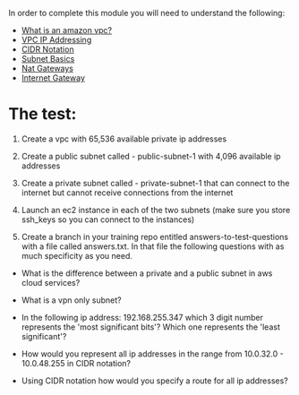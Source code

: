 In order to complete this module you will need to understand the following:

* [What is an amazon vpc?](http://docs.aws.amazon.com/AmazonVPC/latest/UserGuide/VPC_Introduction.html)
* [VPC IP Addressing](http://docs.aws.amazon.com/AmazonVPC/latest/UserGuide/vpc-ip-addressing.html)
* [CIDR Notation](https://en.wikipedia.org/wiki/Classless_Inter-Domain_Routing)
* [Subnet Basics](http://docs.aws.amazon.com/AmazonVPC/latest/UserGuide/VPC_Subnets.html#vpc-subnet-basics)
* [Nat Gateways](http://docs.aws.amazon.com/AmazonVPC/latest/UserGuide/vpc-nat-gateway.html)
* [Internet Gateway](http://docs.aws.amazon.com/AmazonVPC/latest/UserGuide/VPC_Internet_Gateway.html)

# The test:

1. Create a vpc with 65,536 available private ip addresses

2. Create a public subnet called - public-subnet-1 with 4,096 available ip addresses

3. Create a private subnet called - private-subnet-1 that can connect to the internet but cannot receive connections from the internet

4. Launch an ec2 instance in each of the two subnets  (make sure you store ssh_keys so you can connect to the instances)

5. Create a branch in your training repo entitled answers-to-test-questions 
with a file called answers.txt. In that file the following questions with as 
much specificity as you need.

* What is the difference between a private and a public subnet in aws cloud 
services?

* What is a vpn only subnet?

* In the following ip address: 192.168.255.347 which 3 digit number 
represents the 'most significant bits'? Which one represents the 'least 
significant'?

* How would you represent all ip addresses in the  range from 10.0.32.0 - 
10.0.48.255 in CIDR notation?

* Using CIDR notation how would you specify a route for all ip addresses?


